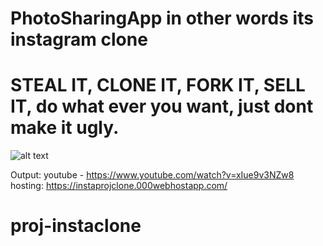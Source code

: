 # PhotoSharingApp in other words its instagram clone
# STEAL IT, CLONE IT, FORK IT, SELL IT, do what ever you want, just dont make it ugly.

![alt text](https://i.imgur.com/BHA99YF.png)

Output:
  youtube - https://www.youtube.com/watch?v=xIue9v3NZw8
  hosting: https://instaprojclone.000webhostapp.com/

# proj-instaclone
